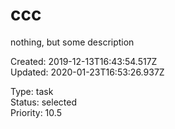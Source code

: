 # ccc

nothing, but some description

Created: 2019-12-13T16:43:54.517Z  
Updated: 2020-01-23T16:53:26.937Z

Type: task  
Status: selected  
Priority: 10.5
